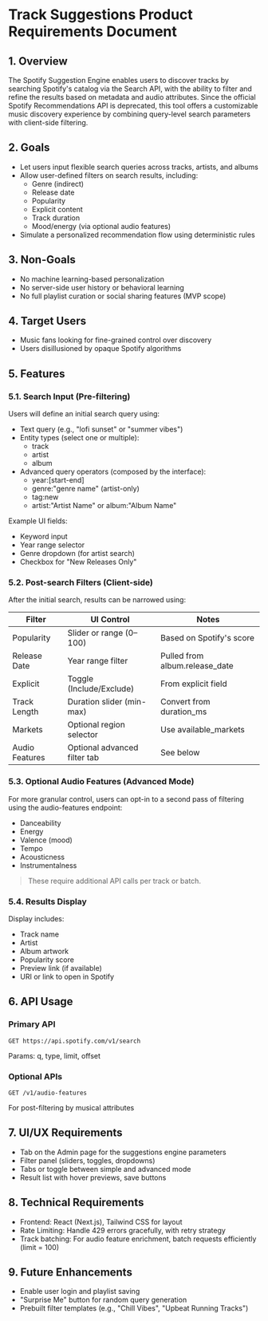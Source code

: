 # Track Suggestions Product Requirements Document

## 1. Overview

The Spotify Suggestion Engine enables users to discover tracks by searching Spotify's catalog via the Search API, with the ability to filter and refine the results based on metadata and audio attributes. Since the official Spotify Recommendations API is deprecated, this tool offers a customizable music discovery experience by combining query-level search parameters with client-side filtering.

## 2. Goals

- Let users input flexible search queries across tracks, artists, and albums
- Allow user-defined filters on search results, including:
  - Genre (indirect)
  - Release date
  - Popularity
  - Explicit content
  - Track duration
  - Mood/energy (via optional audio features)
- Simulate a personalized recommendation flow using deterministic rules

## 3. Non-Goals

- No machine learning-based personalization
- No server-side user history or behavioral learning
- No full playlist curation or social sharing features (MVP scope)

## 4. Target Users

- Music fans looking for fine-grained control over discovery
- Users disillusioned by opaque Spotify algorithms

## 5. Features

### 5.1. Search Input (Pre-filtering)

Users will define an initial search query using:

- Text query (e.g., "lofi sunset" or "summer vibes")
- Entity types (select one or multiple):
  - track
  - artist
  - album
- Advanced query operators (composed by the interface):
  - year:[start-end]
  - genre:"genre name" (artist-only)
  - tag:new
  - artist:"Artist Name" or album:"Album Name"

Example UI fields:

- Keyword input
- Year range selector
- Genre dropdown (for artist search)
- Checkbox for "New Releases Only"

### 5.2. Post-search Filters (Client-side)

After the initial search, results can be narrowed using:

| Filter         | UI Control                   | Notes                          |
| -------------- | ---------------------------- | ------------------------------ |
| Popularity     | Slider or range (0–100)      | Based on Spotify's score       |
| Release Date   | Year range filter            | Pulled from album.release_date |
| Explicit       | Toggle (Include/Exclude)     | From explicit field            |
| Track Length   | Duration slider (min-max)    | Convert from duration_ms       |
| Markets        | Optional region selector     | Use available_markets          |
| Audio Features | Optional advanced filter tab | See below                      |

### 5.3. Optional Audio Features (Advanced Mode)

For more granular control, users can opt-in to a second pass of filtering using the audio-features endpoint:

- Danceability
- Energy
- Valence (mood)
- Tempo
- Acousticness
- Instrumentalness

> These require additional API calls per track or batch.

### 5.4. Results Display

Display includes:

- Track name
- Artist
- Album artwork
- Popularity score
- Preview link (if available)
- URI or link to open in Spotify

## 6. API Usage

### Primary API

```
GET https://api.spotify.com/v1/search
```

Params: q, type, limit, offset

### Optional APIs

```
GET /v1/audio-features
```

For post-filtering by musical attributes

## 7. UI/UX Requirements

- Tab on the Admin page for the suggestions engine parameters
- Filter panel (sliders, toggles, dropdowns)
- Tabs or toggle between simple and advanced mode
- Result list with hover previews, save buttons

## 8. Technical Requirements

- Frontend: React (Next.js), Tailwind CSS for layout
- Rate Limiting: Handle 429 errors gracefully, with retry strategy
- Track batching: For audio feature enrichment, batch requests efficiently (limit = 100)

## 9. Future Enhancements

- Enable user login and playlist saving
- "Surprise Me" button for random query generation
- Prebuilt filter templates (e.g., "Chill Vibes", "Upbeat Running Tracks")
